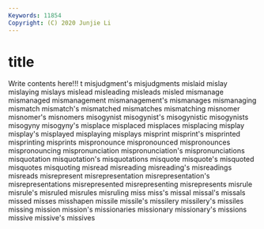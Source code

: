 ```yaml
---
Keywords: 11854
Copyright: (C) 2020 Junjie Li
---
```


# title

Write contents here!!!
t
misjudgment's 
misjudgments 
mislaid 
mislay 
mislaying 
mislays 
mislead 
misleading 
misleads 
misled
mismanage 
mismanaged 
mismanagement 
mismanagement's 
mismanages 
mismanaging 
mismatch 
mismatch's 
mismatched 
mismatches
mismatching 
misnomer 
misnomer's 
misnomers 
misogynist 
misogynist's 
misogynistic 
misogynists 
misogyny 
misogyny's
misplace 
misplaced 
misplaces 
misplacing 
misplay 
misplay's 
misplayed 
misplaying 
misplays 
misprint
misprint's 
misprinted 
misprinting 
misprints 
mispronounce 
mispronounced 
mispronounces 
mispronouncing 
mispronunciation 
mispronunciation's
mispronunciations 
misquotation 
misquotation's 
misquotations 
misquote 
misquote's 
misquoted 
misquotes 
misquoting 
misread
misreading 
misreading's 
misreadings 
misreads 
misrepresent 
misrepresentation 
misrepresentation's 
misrepresentations 
misrepresented 
misrepresenting
misrepresents 
misrule 
misrule's 
misruled 
misrules 
misruling 
miss 
miss's 
missal 
missal's
missals 
missed 
misses 
misshapen 
missile 
missile's 
missilery 
missilery's 
missiles 
missing
mission 
mission's 
missionaries 
missionary 
missionary's 
missions 
missive 
missive's 
missives 
